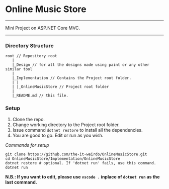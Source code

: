 # Online Music Store
---
Mini Project on ASP.NET Core MVC.

---

### Directory Structure
```
root // Repository root
   |
   |_Design // for all the designs made using paint or any other similar tool
   |
   |_Implementation // Contains the Project root folder.
   | |
   | |_OnlineMusicStore // Project root folder
   |
   |_README.md // this file.
```

### Setup

1. Clone the repo.
2. Change working directory to the Project root folder.
3. Issue command ```dotnet restore``` to install all the dependencies.
4. You are good to go. Edit or run as you wish.

_Commands for setup_

```
git clone https://github.com/the-it-weirdo/OnlineMusicStore.git
cd OnlineMusicStore/Implementation/OnlineMusicStore
dotnet restore # optional. If 'dotnet run' fails, use this command.
dotnet run
```

**N.B.: If you want to edit, please use ```vscode .``` inplace of ```dotnet run``` as the last command.**
